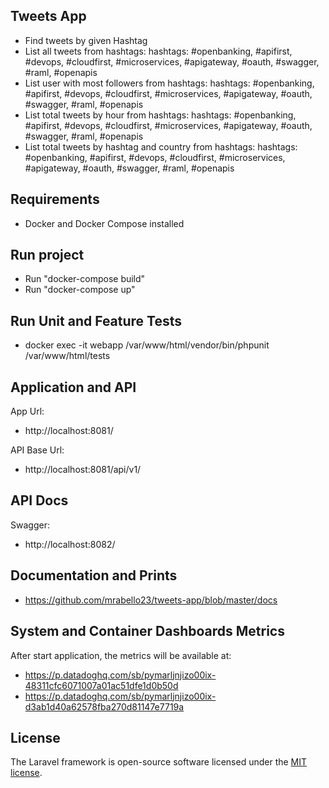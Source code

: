 ## Tweets App

- Find tweets by given Hashtag
- List all tweets from hashtags: hashtags: #openbanking, #apifirst, #devops, #cloudfirst, #microservices, #apigateway, #oauth, #swagger, #raml, #openapis
- List user with most followers from hashtags: hashtags: #openbanking, #apifirst, #devops, #cloudfirst, #microservices, #apigateway, #oauth, #swagger, #raml, #openapis
- List total tweets by hour from hashtags: hashtags: #openbanking, #apifirst, #devops, #cloudfirst, #microservices, #apigateway, #oauth, #swagger, #raml, #openapis
- List total tweets by hashtag and country from hashtags: hashtags: #openbanking, #apifirst, #devops, #cloudfirst, #microservices, #apigateway, #oauth, #swagger, #raml, #openapis


## Requirements

- Docker and Docker Compose installed


## Run project

- Run "docker-compose build"
- Run "docker-compose up"


## Run Unit and Feature Tests

- docker exec -it webapp /var/www/html/vendor/bin/phpunit /var/www/html/tests


## Application and API

App Url:
- http://localhost:8081/

API Base Url:
- http://localhost:8081/api/v1/


## API Docs

Swagger: 
- http://localhost:8082/


## Documentation and Prints

- https://github.com/mrabello23/tweets-app/blob/master/docs


## System and Container Dashboards Metrics

After start application, the metrics will be available at:
- https://p.datadoghq.com/sb/pymarljnjizo00ix-48311cfc6071007a01ac51dfe1d0b50d
- https://p.datadoghq.com/sb/pymarljnjizo00ix-d3ab1d40a62578fba270d81147e7719a


## License

The Laravel framework is open-source software licensed under the [MIT license](https://opensource.org/licenses/MIT).
